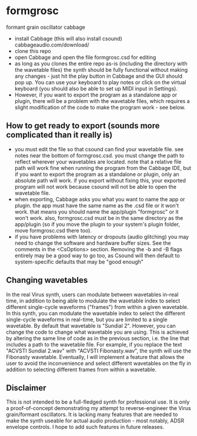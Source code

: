 # formgrosc
formant grain oscillator cabbage

* install Cabbage (this will also install csound) cabbageaudio.com/download/
* clone this repo
* open Cabbage and open the file formgrosc.csd for editing
* as long as you clones the entire repo as-is (including the directory with the wavetable files) the synth should be fully functional without making any changes - just hit the play button in Cabbage and the GUI should pop up. You can use your keyboard to play notes or click on the virtual keyboard (you should also be able to set up MIDI input in Settings). 
* However, if you want to export the program as a standalone app or plugin, there will be a problem with the wavetable files, which requires a slight modification of the code to make the program work - see below.

## How to get ready to export (sounds more complicated than it really is)
* you must edit the file so that csound can find your wavetable file. see notes near the bottom of formgrosc.csd. you must change the path to reflect wherever your wavetables are located. note that a relative file path will work fine when running the program from the Cabbage IDE, but if you want to export the program as a standalone or plugin, only an absolute path will work. if you export without fixing this, your exported program will not work because csound will not be able to open the wavetable file.
* when exporting, Cabbage asks you what you want to name the app or plugin. the app must have the same name as the .csd file or it won't work. that means you should name the app/plugin "formgrosc" or it won't work. also, formgrosc.csd must be in the same directory as the app/plugin (so if you move the plugin to your system's plugin folder, move formgrosc.csd there too).
* if you have problems with latency or dropouts (audio glitching) you may need to change the software and hardware buffer sizes. See the comments in the \<CsOptions\> section. Removing the -b and -B flags entirely may be a good way to go too, as Csound will then default to system-specific defaults that may be "good enough"

## Changing wavetables
In the real Virus synth, users can modulate between wavetables in-real time, in addition to being able to modulate the wavetable index to select different single-cycle waveforms ("frames") from within a given wavetable. 
In this synth, you can modulate the wavetable index to select the different single-cycle waveforms in real-time, but you are limited to a single wavetable. By default that wavetable is "Sundial 2". However, you can change the code to change what wavetable you are using. This is achieved by altering the same line of code as in the previous section, i.e. the line that includes a path to the wavetable file. For example, if you replace the text "ACVSTI Sundial 2.wav" with "ACVSTI Fibonasty.wav", the synth will use the Fibonasty wavetable. 
Eventually, I will implement a feature that allows the user to avoid the inconvenience and select different wavetables on the fly in addition to selecting different frames from within a wavetable.

## Disclaimer
This is not intended to be a full-fledged synth for professional use. It is only a proof-of-concept demonstrating my attempt to reverse-engineer the Virus grain/formant oscillators. It is lacking many features that are needed to make the synth useable for actual audio production - most notably, ADSR envelope controls. I hope to add such features in future releases.

